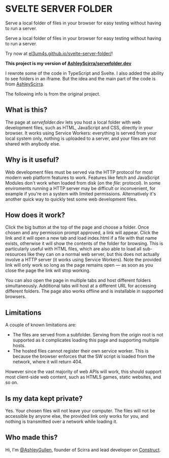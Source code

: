 # SVELTE SERVER FOLDER

Serve a local folder of files in your browser for easy testing without having to run a server.

Serve a local folder of files in your browser for easy testing without having to run a server.

Try now at [el3um4s.github.io/svelte-server-folder/](https://el3um4s.github.io/svelte-server-folder/)!

**This project is my version of [AshleyScirra/servefolder.dev](https://github.com/AshleyScirra/servefolder.dev)**

I rewrote some of the code in TypeScript and Svelte. I also added the ability to see folders in an iframe. But the idea and the main part of the code is from [AshleyScirra](https://twitter.com/ashleygullen).

The following info is from the original project.

## What is this?

The page at _servefolder.dev_ lets you host a local folder with web development files, such as HTML, JavaScript and CSS, directly in your browser. It works using Service Workers: everything is served from your local system only, nothing is uploaded to a server, and your files are not shared with anybody else.

## Why is it useful?

Web development files must be served via the HTTP protocol for most modern web platform features to work. Features like fetch and JavaScript Modules don't work when loaded from disk (on the _file:_ protocol). In some enviroments running a HTTP server may be difficult or inconvenient, for example if you're on a system with limited permissions. Alternatively it's another quick way to quickly test some web development files.

## How does it work?

Click the big button at the top of the page and choose a folder. Once chosen and any permission prompt approved, a link will appear. Click the link and it will open a new tab and load index.html if a file with that name exists, otherwise it will show the contents of the folder for browsing. This is particularly useful with HTML files, which are also able to load all sub-resources like they can on a normal web server, but this does not actually involve a HTTP server (it works using Service Workers). Note the provided link will only work so long as the page remains open &mdash; as soon as you close the page the link will stop working.

You can also open the page in multiple tabs and host different folders simultaneously. Additional tabs will host at a different URL for accessing different folders. The page also works offline and is installable in supported browsers.

## Limitations

A couple of known limitations are:

- The files are served from a subfolder. Serving from the origin root is not supported as it complicates loading this page and supporting multiple hosts.
- The hosted files cannot register their own service worker. This is because the browser enforces that the SW script is loaded from the network, where it will return 404.

However since the vast majority of web APIs will work, this should support most client-side web content, such as HTML5 games, static websites, and so on.

## Is my data kept private?

Yes. Your chosen files will not leave your computer. The files will not be accessible by anyone else, the provided link only works for you, and nothing is transmitted over a network while loading it.

## Who made this?

Hi, I'm [@AshleyGullen](https://twitter.com/ashleygullen), founder of Scirra and lead developer on [Construct](https://www.construct.net/).
